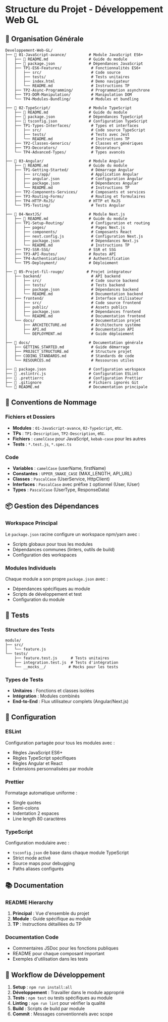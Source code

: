 # Structure du Projet - Développement Web GL

## 📁 Organisation Générale

```
Developpement-Web-GL/
├── 📂 01-JavaScript-avance/          # Module JavaScript ES6+
│   ├── 📄 README.md                  # Guide du module
│   ├── 📄 package.json               # Dépendances JavaScript
│   ├── TP1-ES6-Features/             # Fonctionnalités ES6+
│   │   ├── src/                      # Code source
│   │   ├── tests/                    # Tests unitaires
│   │   ├── index.html                # Demo navigateur
│   │   └── README.md                 # Instructions TP
│   ├── TP2-Async-Programming/        # Programmation asynchrone
│   ├── TP3-DOM-Manipulation/         # Manipulation DOM
│   └── TP4-Modules-Bundling/         # Modules et bundling
│
├── 📂 02-TypeScript/                 # Module TypeScript
│   ├── 📄 README.md                  # Guide du module
│   ├── 📄 package.json               # Dépendances TypeScript
│   ├── 📄 tsconfig.json              # Configuration TypeScript
│   ├── TP1-Types-Interfaces/         # Types et interfaces
│   │   ├── src/                      # Code source TypeScript
│   │   ├── tests/                    # Tests avec Jest
│   │   └── README.md                 # Instructions TP
│   ├── TP2-Classes-Generics/         # Classes et génériques
│   ├── TP3-Decorators/               # Décorateurs
│   └── TP4-Advanced-Types/           # Types avancés
│
├── 📂 03-Angular/                    # Module Angular
│   ├── 📄 README.md                  # Guide du module
│   ├── TP1-Getting-Started/          # Démarrage Angular
│   │   ├── src/app/                  # Application Angular
│   │   ├── angular.json              # Configuration Angular
│   │   ├── package.json              # Dépendances Angular
│   │   └── README.md                 # Instructions TP
│   ├── TP2-Components-Services/      # Composants et services
│   ├── TP3-Routing-Forms/            # Routing et formulaires
│   ├── TP4-HTTP-RxJS/               # HTTP et RxJS
│   └── TP5-Testing/                  # Tests Angular
│
├── 📂 04-NextJS/                     # Module Next.js
│   ├── 📄 README.md                  # Guide du module
│   ├── TP1-Setup-Routing/            # Configuration et routing
│   │   ├── pages/                    # Pages Next.js
│   │   ├── components/               # Composants React
│   │   ├── next.config.js            # Configuration Next.js
│   │   ├── package.json              # Dépendances Next.js
│   │   └── README.md                 # Instructions TP
│   ├── TP2-SSR-SSG/                 # SSR et SSG
│   ├── TP3-API-Routes/              # Routes API
│   ├── TP4-Authentication/          # Authentification
│   └── TP5-Deployment/              # Déploiement
│
├── 📂 05-Projet-fil-rouge/          # Projet intégrateur
│   ├── backend/                      # API backend
│   │   ├── src/                      # Code source backend
│   │   ├── tests/                    # Tests backend
│   │   ├── package.json              # Dépendances backend
│   │   └── README.md                 # Documentation backend
│   ├── frontend/                     # Interface utilisateur
│   │   ├── src/                      # Code source frontend
│   │   ├── public/                   # Assets publics
│   │   ├── package.json              # Dépendances frontend
│   │   └── README.md                 # Documentation frontend
│   └── docs/                         # Documentation projet
│       ├── ARCHITECTURE.md           # Architecture système
│       ├── API.md                    # Documentation API
│       └── DEPLOYMENT.md             # Guide déploiement
│
├── 📂 docs/                          # Documentation générale
│   ├── GETTING_STARTED.md            # Guide démarrage
│   ├── PROJECT_STRUCTURE.md          # Structure projet
│   ├── CODING_STANDARDS.md           # Standards de code
│   └── RESOURCES.md                  # Ressources utiles
│
├── 📄 package.json                   # Configuration workspace
├── 📄 .eslintrc.js                   # Configuration ESLint
├── 📄 .prettierrc                    # Configuration Prettier
├── 📄 .gitignore                     # Fichiers ignorés Git
└── 📄 README.md                      # Documentation principale
```

## 🎯 Conventions de Nommage

### Fichiers et Dossiers
- **Modules** : `01-JavaScript-avance`, `02-TypeScript`, etc.
- **TPs** : `TP1-Description`, `TP2-Description`, etc.
- **Fichiers** : `camelCase` pour JavaScript, `kebab-case` pour les autres
- **Tests** : `*.test.js`, `*.spec.ts`

### Code
- **Variables** : `camelCase` (userName, firstName)
- **Constantes** : `UPPER_SNAKE_CASE` (MAX_LENGTH, API_URL)
- **Classes** : `PascalCase` (UserService, HttpClient)
- **Interfaces** : `PascalCase` avec préfixe `I` optionnel (User, IUser)
- **Types** : `PascalCase` (UserType, ResponseData)

## 📦 Gestion des Dépendances

### Workspace Principal
Le `package.json` racine configure un workspace npm/yarn avec :
- Scripts globaux pour tous les modules
- Dépendances communes (linters, outils de build)
- Configuration des workspaces

### Modules Individuels
Chaque module a son propre `package.json` avec :
- Dépendances spécifiques au module
- Scripts de développement et test
- Configuration du module

## 🧪 Tests

### Structure des Tests
```
module/
├── src/
│   └── feature.js
└── tests/
    ├── feature.test.js      # Tests unitaires
    ├── integration.test.js  # Tests d'intégration
    └── __mocks__/          # Mocks pour les tests
```

### Types de Tests
- **Unitaires** : Fonctions et classes isolées
- **Intégration** : Modules combinés
- **End-to-End** : Flux utilisateur complets (Angular/Next.js)

## 🔧 Configuration

### ESLint
Configuration partagée pour tous les modules avec :
- Règles JavaScript ES6+
- Règles TypeScript spécifiques
- Règles Angular et React
- Extensions personnalisées par module

### Prettier
Formatage automatique uniforme :
- Single quotes
- Semi-colons
- Indentation 2 espaces
- Line length 80 caractères

### TypeScript
Configuration modulaire avec :
- `tsconfig.json` de base dans chaque module TypeScript
- Strict mode activé
- Source maps pour debugging
- Paths aliases configurés

## 📚 Documentation

### README Hierarchy
1. **Principal** : Vue d'ensemble du projet
2. **Module** : Guide spécifique au module
3. **TP** : Instructions détaillées du TP

### Documentation Code
- Commentaires JSDoc pour les fonctions publiques
- README pour chaque composant important
- Exemples d'utilisation dans les tests

## 🚀 Workflow de Développement

1. **Setup** : `npm run install:all`
2. **Développement** : Travailler dans le module approprié
3. **Tests** : `npm test` ou tests spécifiques au module
4. **Linting** : `npm run lint` pour vérifier la qualité
5. **Build** : Scripts de build par module
6. **Commit** : Messages conventionnels avec scope